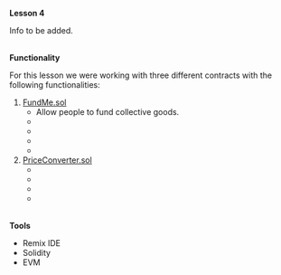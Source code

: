 <b>Lesson 4</b>

Info to be added.

<br>
<b>Functionality</b>

For this lesson we were working with three different contracts with the following functionalities:
<ol>
<li><a href="https://github.com/ans-sigalas/full-blockchain-solidity-course-js/blob/main/lesson-4/FundMe.sol">FundMe.sol</a>
<ul>
<li>Allow people to fund collective goods.
<li>
<li>
<li>
<li>
</ul>
<li><a href="https://github.com/ans-sigalas/full-blockchain-solidity-course-js/blob/main/lesson-4/PriceConverter.sol">PriceConverter.sol</a>
<ul>
<li>
<li>
<li>
<li>
</ul>
</ol>


<br>
<b>Tools</b>

<ul>
<li>Remix IDE
<li>Solidity
<li>EVM
</ul>
